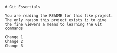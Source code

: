     # Git Essentials

    You are reading the README for this fake project.
    The only reason this project exists is to give
    the fine viewers a means to learning the Git
    commands

    Change 1
    Change 2
    Change 3
